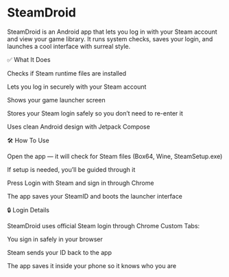 # SteamDroid
SteamDroid is an Android app that lets you log in with your Steam account and view your game library. It runs system checks, saves your login, and launches a cool interface with surreal style.

✅ What It Does

Checks if Steam runtime files are installed

Lets you log in securely with your Steam account

Shows your game launcher screen

Stores your Steam login safely so you don’t need to re-enter it

Uses clean Android design with Jetpack Compose

🛠 How To Use

Open the app — it will check for Steam files (Box64, Wine, SteamSetup.exe)

If setup is needed, you’ll be guided through it

Press Login with Steam and sign in through Chrome

The app saves your SteamID and boots the launcher interface

🔒 Login Details

SteamDroid uses official Steam login through Chrome Custom Tabs:

You sign in safely in your browser

Steam sends your ID back to the app

The app saves it inside your phone so it knows who you are
